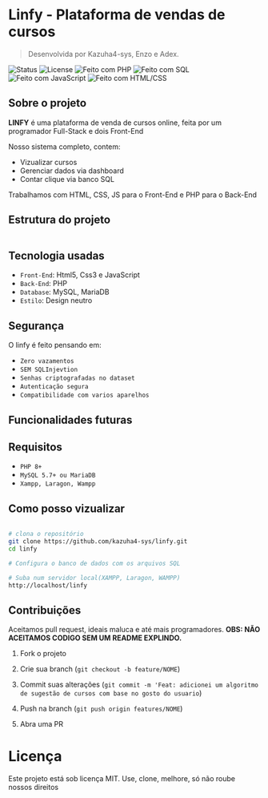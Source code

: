 # Linfy - Plataforma de vendas de cursos 

> Desenvolvida por Kazuha4-sys, Enzo e Adex.

![Status](https://img.shields.io/badge/status-em%20desenvolvimento-yellow) ![License](https://img.shields.io/badge/license-MIT-blue) ![Feito com PHP](https://img.shields.io/badge/PHP-8.2-purple?logo=php) ![Feito com SQL](https://img.shields.io/badge/SQL-MySQL-orange?logo=mysql)
![Feito com JavaScript](https://img.shields.io/badge/JavaScript-ES6-yellow?logo=javascript)
![Feito com HTML/CSS](https://img.shields.io/badge/HTML%2FCSS-FullStack-critical?logo=html5&logoColor=white)


## Sobre o projeto

**LINFY** é uma plataforma de venda de cursos online, feita por um programador Full-Stack e dois Front-End

Nosso sistema completo, contem:
- Vizualizar cursos 
- Gerenciar dados via dashboard 
- Contar clique via banco SQL 

Trabalhamos com HTML, CSS, JS para o Front-End e PHP para o Back-End

## Estrutura do projeto

```bash 
```

## Tecnologia usadas 
- `Front-End`: Html5, Css3 e JavaScript
- `Back-End`: PHP
- `Database`: MySQL, MariaDB
- `Estilo`: Design neutro

## Segurança

O linfy é feito pensando em:
- `Zero vazamentos`
- `SEM SQLInjevtion`
- `Senhas criptografadas no dataset`
- `Autenticação segura`
- `Compatibilidade com varios aparelhos`

## Funcionalidades futuras



## Requisitos 

- `PHP 8+`
- `MySQL 5.7+ ou MariaDB`
- `Xampp, Laragon, Wampp`



## Como posso vizualizar 
```bash

# clona o repositório
git clone https://github.com/kazuha4-sys/linfy.git
cd linfy 

# Configura o banco de dados com os arquivos SQL

# Suba num servidor local(XAMPP, Laragon, WAMPP)
http://localhost/linfy
```

## Contribuições 

Aceitamos pull request, ideais maluca e até mais programadores. **OBS: NÃO ACEITAMOS CODIGO SEM UM README EXPLINDO.**

1. Fork o projeto 

2. Crie sua branch (`git checkout -b feature/NOME`)

3. Commit suas alterações (`git commit -m 'Feat: adicionei um algoritmo de sugestão de cursos com base no gosto do usuario`)

4. Push na branch (`git push origin features/NOME`)

5. Abra uma PR

# Licença 

Este projeto está sob licença MIT. Use, clone, melhore, só não roube nossos direitos

